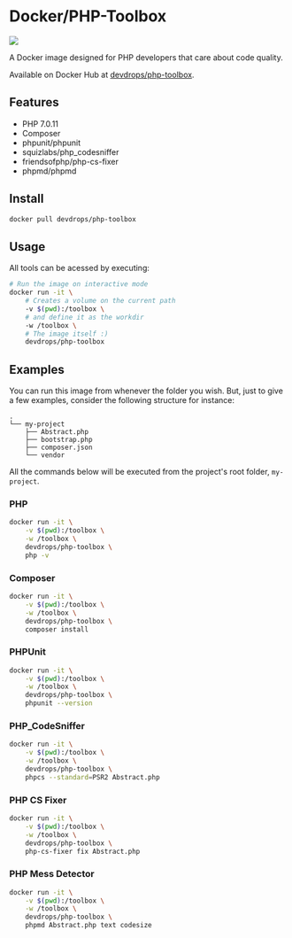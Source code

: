 # Docker/PHP-Toolbox

[![](https://images.microbadger.com/badges/version/devdrops/php-toolbox.svg)](https://microbadger.com/images/devdrops/php-toolbox "Get your own version badge on microbadger.com")

A Docker image designed for PHP developers that care about code quality.

Available on Docker Hub at [devdrops/php-toolbox](https://hub.docker.com/r/devdrops/php-toolbox/).

## Features

* PHP 7.0.11
* Composer
* phpunit/phpunit
* squizlabs/php_codesniffer
* friendsofphp/php-cs-fixer
* phpmd/phpmd

## Install

```bash
docker pull devdrops/php-toolbox
```

## Usage

All tools can be acessed by executing:

```bash
# Run the image on interactive mode
docker run -it \
	# Creates a volume on the current path
    -v $(pwd):/toolbox \
    # and define it as the workdir
    -w /toolbox \
    # The image itself :)
    devdrops/php-toolbox
```

## Examples

You can run this image from whenever the folder you wish. But, just to give a few examples, consider the following structure for instance:

```
.
└── my-project
    ├── Abstract.php
    ├── bootstrap.php
    ├── composer.json
    └── vendor
```

All the commands below will be executed from the project's root folder, `my-project`.

### PHP

```bash
docker run -it \
    -v $(pwd):/toolbox \
    -w /toolbox \
    devdrops/php-toolbox \
    php -v
```

### Composer

```bash
docker run -it \
    -v $(pwd):/toolbox \
    -w /toolbox \
    devdrops/php-toolbox \
    composer install
```

### PHPUnit

```bash
docker run -it \
    -v $(pwd):/toolbox \
    -w /toolbox \
    devdrops/php-toolbox \
    phpunit --version
```

### PHP_CodeSniffer

```bash
docker run -it \
    -v $(pwd):/toolbox \
    -w /toolbox \
    devdrops/php-toolbox \
    phpcs --standard=PSR2 Abstract.php
```

### PHP CS Fixer

```bash
docker run -it \
    -v $(pwd):/toolbox \
    -w /toolbox \
    devdrops/php-toolbox \
    php-cs-fixer fix Abstract.php
```

### PHP Mess Detector

```bash
docker run -it \
    -v $(pwd):/toolbox \
    -w /toolbox \
    devdrops/php-toolbox \
    phpmd Abstract.php text codesize
```

